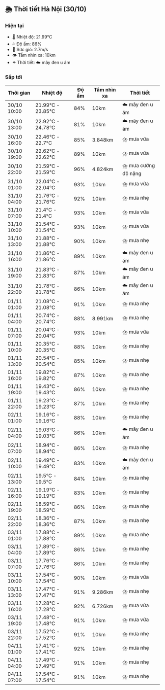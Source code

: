 ## 🌦️ Thời tiết Hà Nội (30/10)

### Hiện tại

- 🌡️ Nhiệt độ: 21.99℃
- 💦 Độ ẩm: 86%
- 💨 Sức gió: 2.7m/s
- 👁️ Tầm nhìn xa: 10km
- ☂️ Thời tiết: ☁️ mây đen u ám

### Sắp tới

| Thời gian | Nhiệt độ | Độ ẩm | Tầm nhìn xa | Thời tiết |
| --- | --- | --- | --- | --- |
| 30/10 10:00 | 21.99℃ - 23.85℃ | 84% | 10km | ☁️ mây đen u ám |
| 30/10 13:00 | 22.92℃ - 24.78℃ | 81% | 10km | ☁️ mây đen u ám |
| 30/10 16:00 | 22.46℃ - 22.7℃ | 85% | 3.848km | ⛈️ mưa vừa |
| 30/10 19:00 | 22.62℃ - 22.62℃ | 89% | 10km | ⛈️ mưa vừa |
| 30/10 22:00 | 21.59℃ - 21.59℃ | 96% | 4.824km | ⛈️ mưa cường độ nặng |
| 31/10 01:00 | 22.04℃ - 22.04℃ | 93% | 10km | ⛈️ mưa vừa |
| 31/10 04:00 | 21.76℃ - 21.76℃ | 92% | 10km | ⛈️ mưa nhẹ |
| 31/10 07:00 | 21.4℃ - 21.4℃ | 93% | 10km | ⛈️ mưa vừa |
| 31/10 10:00 | 21.54℃ - 21.54℃ | 93% | 10km | ⛈️ mưa vừa |
| 31/10 13:00 | 21.88℃ - 21.88℃ | 90% | 10km | ⛈️ mưa nhẹ |
| 31/10 16:00 | 21.86℃ - 21.86℃ | 89% | 10km | ☁️ mây đen u ám |
| 31/10 19:00 | 21.83℃ - 21.83℃ | 87% | 10km | ☁️ mây đen u ám |
| 31/10 22:00 | 21.78℃ - 21.78℃ | 86% | 10km | ☁️ mây đen u ám |
| 01/11 01:00 | 21.08℃ - 21.08℃ | 91% | 10km | ⛈️ mưa nhẹ |
| 01/11 04:00 | 20.74℃ - 20.74℃ | 88% | 8.991km | ⛈️ mưa nhẹ |
| 01/11 07:00 | 20.04℃ - 20.04℃ | 93% | 10km | ⛈️ mưa vừa |
| 01/11 10:00 | 20.35℃ - 20.35℃ | 88% | 10km | ⛈️ mưa nhẹ |
| 01/11 13:00 | 20.54℃ - 20.54℃ | 85% | 10km | ⛈️ mưa nhẹ |
| 01/11 16:00 | 19.82℃ - 19.82℃ | 87% | 10km | ⛈️ mưa nhẹ |
| 01/11 19:00 | 19.43℃ - 19.43℃ | 86% | 10km | ⛈️ mưa nhẹ |
| 01/11 22:00 | 19.23℃ - 19.23℃ | 87% | 10km | ⛈️ mưa nhẹ |
| 02/11 01:00 | 19.16℃ - 19.16℃ | 88% | 10km | ⛈️ mưa nhẹ |
| 02/11 04:00 | 19.03℃ - 19.03℃ | 86% | 10km | ☁️ mây đen u ám |
| 02/11 07:00 | 18.94℃ - 18.94℃ | 86% | 10km | ⛈️ mưa nhẹ |
| 02/11 10:00 | 19.49℃ - 19.49℃ | 83% | 10km | ☁️ mây đen u ám |
| 02/11 13:00 | 19.5℃ - 19.5℃ | 84% | 10km | ⛈️ mưa nhẹ |
| 02/11 16:00 | 19.19℃ - 19.19℃ | 83% | 10km | ⛈️ mưa nhẹ |
| 02/11 19:00 | 18.59℃ - 18.59℃ | 86% | 10km | ⛈️ mưa nhẹ |
| 02/11 22:00 | 18.36℃ - 18.36℃ | 87% | 10km | ⛈️ mưa nhẹ |
| 03/11 01:00 | 17.88℃ - 17.88℃ | 89% | 10km | ⛈️ mưa nhẹ |
| 03/11 04:00 | 17.89℃ - 17.89℃ | 86% | 10km | ⛈️ mưa nhẹ |
| 03/11 07:00 | 17.76℃ - 17.76℃ | 86% | 10km | ⛈️ mưa nhẹ |
| 03/11 10:00 | 17.54℃ - 17.54℃ | 90% | 10km | ⛈️ mưa vừa |
| 03/11 13:00 | 17.47℃ - 17.47℃ | 91% | 9.286km | ⛈️ mưa nhẹ |
| 03/11 16:00 | 17.28℃ - 17.28℃ | 92% | 6.726km | ⛈️ mưa vừa |
| 03/11 19:00 | 17.48℃ - 17.48℃ | 91% | 10km | ⛈️ mưa vừa |
| 03/11 22:00 | 17.52℃ - 17.52℃ | 91% | 10km | ⛈️ mưa nhẹ |
| 04/11 01:00 | 17.41℃ - 17.41℃ | 92% | 10km | ⛈️ mưa nhẹ |
| 04/11 04:00 | 17.49℃ - 17.49℃ | 91% | 10km | ⛈️ mưa nhẹ |
| 04/11 07:00 | 17.54℃ - 17.54℃ | 91% | 10km | ⛈️ mưa nhẹ |
